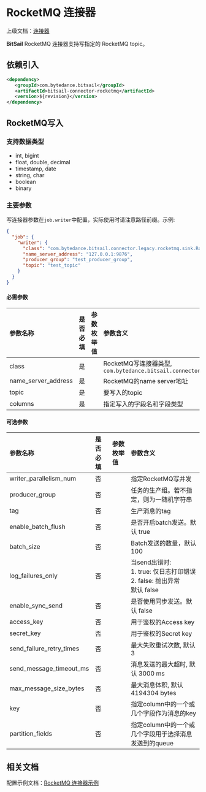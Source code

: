 # RocketMQ 连接器

上级文档：[连接器](../README.md)

**BitSail** RocketMQ 连接器支持写指定的 RocketMQ topic。

## 依赖引入

```xml
<dependency>
   <groupId>com.bytedance.bitsail</groupId>
   <artifactId>bitsail-connector-rocketmq</artifactId>
   <version>${revision}</version>
</dependency>
```

## RocketMQ写入

### 支持数据类型

- int, bigint
- float, double, decimal
- timestamp, date
- string, char
- boolean
- binary

### 主要参数

写连接器参数在`job.writer`中配置，实际使用时请注意路径前缀。示例:

```json
{
  "job": {
    "writer": {
      "class": "com.bytedance.bitsail.connector.legacy.rocketmq.sink.RocketMQOutputFormat",
      "name_server_address": "127.0.0.1:9876",
      "producer_group": "test_producer_group",
      "topic": "test_topic"
    }
  }
}
```

#### 必需参数

| 参数名称              | 是否必填 | 参数枚举值 | 参数含义                                                                                      |
|:------------------|:-----|:------|:------------------------------------------------------------------------------------------|
| class             | 是  |       | RocketMQ写连接器类型, `com.bytedance.bitsail.connector.legacy.rocketmq.sink.RocketMQOutputFormat` |
| name_server_address   | 是  |       | RocketMQ的name server地址 |
| topic        | 是  |       | 要写入的topic |
|columns| 是 | | 指定写入的字段名和字段类型 |



#### 可选参数

| 参数名称                                    | 是否必填  | 参数枚举值 | 参数含义                                                 |
|:----------------------------------------|:------|:------|:-----------------------------------------------------|
| writer_parallelism_num | 否       |                | 指定RocketMQ写并发  |
| producer_group | 否 | | 任务的生产组。若不指定，则为一随机字符串 |
| tag | 否 | | 生产消息的tag | 
| enable_batch_flush | 否 | | 是否开启batch发送。默认 true |
| batch_size | 否 | | Batch发送的数量，默认100 |
| log_failures_only | 否 | | 当send出错时:<br/>1. true: 仅日志打印错误<br/>2. false: 抛出异常<br/>默认 false |
| enable_sync_send | 否 | | 是否使用同步发送。默认 false |
| access_key | 否 | | 用于鉴权的Access key |
| secret_key | 否 | | 用于鉴权的Secret key  |
| send_failure_retry_times | 否 | | 最大失败重试次数, 默认 3 |
| send_message_timeout_ms | 否 | | 消息发送的最大超时, 默认 3000 ms |
| max_message_size_bytes | 否 | | 最大消息体积, 默认 4194304 bytes |
| key | 否 | | 指定column中的一个或几个字段作为消息的key |
| partition_fields | 否 | | 指定column中的一个或几个字段用于选择消息发送到的queue  |

## 相关文档

配置示例文档：[RocketMQ 连接器示例](./rocketmq-example.md)
